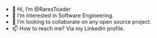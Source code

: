 - 👋 Hi, I’m @RaresToader
- 👀 I’m interested in Software Engineering.
- 💞️ I’m looking to collaborate on any open source project.
- 📫 How to reach me? Via my LinkedIn profile.

<!---
RaresToader/RaresToader is a ✨ special ✨ repository because its `README.md` (this file) appears on your GitHub profile.
You can click the Preview link to take a look at your changes.
--->
